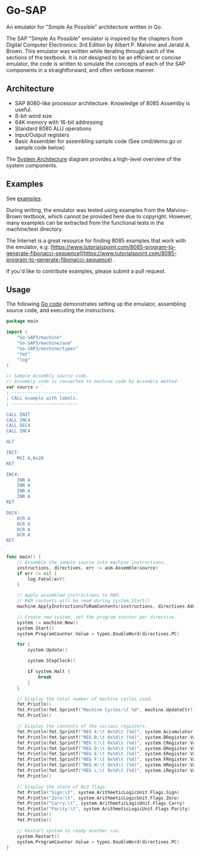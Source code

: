 # Go-SAP

An emulator for "Simple As Possible" architecture written in Go.

The SAP "Simple As Possible" emulator is inspired by the chapters from Digital Computer Electronics: 3rd Edition by
Albert P. Malvino and Jerald A. Brown. This emulator was written while iterating through each of the sections of the
textbook. It is not designed to be an efficient or concise emulator, the code is written to simulate the concepts of
each of the SAP components in a straightforward, and often verbose manner.

## Architecture

- SAP 8080-like processor architecture. Knowledge of 8085 Assemlby is useful.
- 8-bit word size
- 64K memory with 16-bit addressing
- Standard 8080 ALU operations
- Input/Output registers
- Basic Assembler for assembling sample code (See cmd/demo.go or sample code below)

The [System Architecture](docs/SAP_Overview.png) diagram provides a high-level overview of the system components.

## Examples

See [examples](src/examples.src).

During writing, the emulator was tested using examples from the Malvino-Brown textbook, which cannot be provided here
due to copyright. However, many examples can be extracted from the functional tests in the machine/test directory.

The Internet is a great resource for finding 8085 examples that work with the emulator,
e.g: [https://www.tutorialspoint.com/8085-program-to-generate-fibonacci-sequence](https://www.tutorialspoint.com/8085-program-to-generate-fibonacci-sequence)
.

If you'd like to contribute examples, please submit a pull request.

## Usage

The following [Go code](docs/example.go) demonstrates setting up the emulator, assembling source code, and executing the
instructions.

```Go
package main

import (
    "Go-SAP3/machine"
    "Go-SAP3/machine/asm"
    "Go-SAP3/machine/types"
    "fmt"
    "log"
)

// Sample Assembly source code.
// Assembly code is converted to machine code by Assemble method.
var source = `
; -------------------------
; CALL example with labels.
; -------------------------

CALL INIT
CALL INC4
CALL DEC4
CALL INC4

HLT

INIT:
    MVI A,0x20
RET

INC4:
    INR A
    INR A
    INR A
    INR A
RET

DEC4:
    DCR A
    DCR A
    DCR A
    DCR A
RET
`

func main() {
    // Assemble the sample source into machine instructions.
    instructions, directives, err := asm.Assemble(source)
    if err != nil {
        log.Fatal(err)
    }

    // Apply assembled instructions to RAM.
    // RAM contents will be read during system.Start()
    machine.ApplyInstructionsToRamContents(instructions, directives.Address)

    // Create new system, set the program counter per directive.
    system := machine.New()
    system.Start()
    system.ProgramCounter.Value = types.DoubleWord(directives.PC)

    for {
        system.Update()

        system.StepClock()

        if system.Halt {
            break
        }
    }

    // Display the total number of machine cycles used.
    fmt.Println()
    fmt.Println(fmt.Sprintf("Machine Cycles:\t %d", machine.UpdateCtr))
    fmt.Println()

    // Display the contents of the various registers.
    fmt.Println(fmt.Sprintf("REG A:\t 0x%X\t (%d)", system.Accumulator.Value, system.Accumulator.Value))
    fmt.Println(fmt.Sprintf("REG B:\t 0x%X\t (%d)", system.BRegister.Value, system.BRegister.Value))
    fmt.Println(fmt.Sprintf("REG C:\t 0x%X\t (%d)", system.CRegister.Value, system.CRegister.Value))
    fmt.Println(fmt.Sprintf("REG D:\t 0x%X\t (%d)", system.DRegister.Value, system.DRegister.Value))
    fmt.Println(fmt.Sprintf("REG E:\t 0x%X\t (%d)", system.ERegister.Value, system.ERegister.Value))
    fmt.Println(fmt.Sprintf("REG F:\t 0x%X\t (%d)", system.FRegister.Value, system.FRegister.Value))
    fmt.Println(fmt.Sprintf("REG H:\t 0x%X\t (%d)", system.HRegister.Value, system.HRegister.Value))
    fmt.Println(fmt.Sprintf("REG L:\t 0x%X\t (%d)", system.LRegister.Value, system.LRegister.Value))
    fmt.Println()

    // Display the state of ALU flags.
    fmt.Println("Sign:\t", system.ArithmeticLogicUnit.Flags.Sign)
    fmt.Println("Zero:\t", system.ArithmeticLogicUnit.Flags.Zero)
    fmt.Println("Carry:\t", system.ArithmeticLogicUnit.Flags.Carry)
    fmt.Println("Parity:\t", system.ArithmeticLogicUnit.Flags.Parity)
    fmt.Println()
    fmt.Println()

    // Restart system to ready another run.
    system.Restart()
    system.ProgramCounter.Value = types.DoubleWord(directives.PC)
}
```
